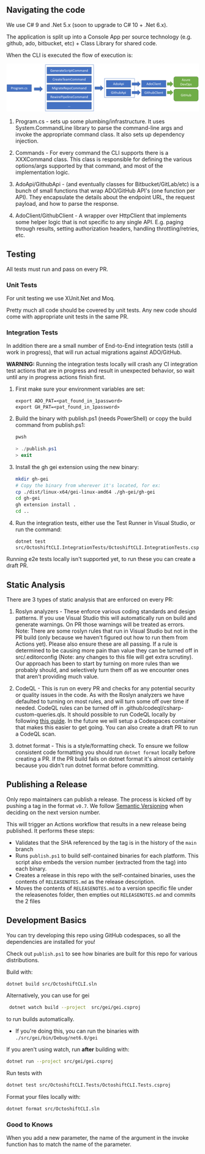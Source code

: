 ## Navigating the code
We use C# 9 and .Net 5.x (soon to upgrade to C# 10 + .Net 6.x).

The application is split up into a Console App per source technology (e.g. github, ado, bitbucket, etc) + Class Library for shared code.

When the CLI is executed the flow of execution is:

![Code Layers](../images/CodeLayers.png)

1. Program.cs - sets up some plumbing/infrastructure. It uses System.CommandLine library to parse the command-line args and invoke the appropriate command class. It also sets up dependency injection.

2. Commands - For every command the CLI supports there is a XXXCommand class. This class is responsible for defining the various options/args supported by that command, and most of the implementation logic.

3. AdoApi/GithubApi - (and eventually classes for Bitbucket/GitLab/etc) is a bunch of small functions that wrap ADO/GitHub API's (one function per API). They encapsulate the details about the endpoint URL, the request payload, and how to parse the response.

4. AdoClient/GithubClient - A wrapper over HttpClient that implements some helper logic that is not specific to any single API. E.g. paging through results, setting authorization headers, handling throttling/retries, etc.

## Testing
All tests must run and pass on every PR.

### Unit Tests
For unit testing we use XUnit.Net and Moq.

Pretty much all code should be covered by unit tests. Any new code should come with appropriate unit tests in the same PR.

### Integration Tests
In addition there are a small number of End-to-End integration tests (still a work in progress), that will run actual migrations against ADO/GitHub.

**WARNING:** Running the integration tests locally will crash any CI integration test actions that are in progress and result in unexpected behavior, so wait until any in progress actions finish first.

1. First make sure your environment variables are set:
    ```
    export ADO_PAT=<pat_found_in_1password>
    export GH_PAT=<pat_found_in_1password>
    ```
2. Build the binary with publish.ps1 (needs PowerShell) or copy the build command from publish.ps1:
    ```bash
    pwsh
    ```
    ```powershell
    > ./publish.ps1
    > exit
    ```
3. Install the gh gei extension using the new binary:
    ```bash
    mkdir gh-gei
    # Copy the binary from wherever it's located, for ex:
    cp ./dist/linux-x64/gei-linux-amd64 ./gh-gei/gh-gei
    cd gh-gei
    gh extension install .
    cd ..
    ```
4. Run the integration tests, either use the Test Runner in Visual Studio, or run the command:
    ```
    dotnet test src/OctoshiftCLI.IntegrationTests/OctoshiftCLI.IntegrationTests.csproj
    ```

Running e2e tests locally isn't supported yet, to run these you can create a draft PR.

## Static Analysis
There are 3 types of static analysis that are enforced on every PR:
1. Roslyn analyzers - These enforce various coding standards and design patterns. If you use Visual Studio this will automatically run on build and generate warnings. On PR those warnings will be treated as errors. Note: There are some roslyn rules that run in Visual Studio but not in the PR build (only because we haven't figured out how to run them from Actions yet). Please also ensure these are all passing. If a rule is determined to be causing more pain than value they can be turned off in src/.editorconfig (Note: any changes to this file will get extra scrutiny). Our approach has been to start by turning on more rules than we probably should, and selectively turn them off as we encounter ones that aren't providing much value.

2. CodeQL - This is run on every PR and checks for any potential security or quality issues in the code. As with the Roslyn analyzers we have defaulted to turning on most rules, and will turn some off over time if needed. CodeQL rules can be turned off in .github/codeql/csharp-custom-queries.qls. It should possible to run CodeQL locally by following [this guide](https://codeql.github.com/docs/codeql-cli/getting-started-with-the-codeql-cli/). In the future we will setup a Codespaces container that makes this easier to get going. You can also create a draft PR to run a CodeQL scan.

3. dotnet format - This is a style/formatting check. To ensure we follow consistent code formatting you should run `dotnet format` locally before creating a PR. If the PR build fails on dotnet format it's almost certainly because you didn't run dotnet format before committing.

## Publishing a Release
Only repo maintainers can publish a release. The process is kicked off by pushing a tag in the format `v0.7`. We follow [Semantic Versioning](https://semver.org/) when deciding on the next version number.

This will trigger an Actions workflow that results in a new release being published. It performs these steps:
- Validates that the SHA referenced by the tag is in the history of the `main` branch
- Runs `publish.ps1` to build self-contained binaries for each platform. This script also embeds the version number (extracted from the tag) into each binary.
- Creates a release in this repo with the self-contained binaries, uses the contents of `RELEASENOTES.md` as the release description.
- Moves the contents of `RELEASENOTES.md` to a version specific file under the releasenotes folder, then empties out `RELEASENOTES.md` and commits the 2 files

## Development Basics

You can try developing this repo using GitHub codespaces, so all the dependencies are installed for you!

Check out `publish.ps1` to see how binaries are built for this repo for various distributions.

Build with:
```bash
dotnet build src/OctoshiftCLI.sln
```

Alternatively, you can use for gei
```bash
 dotnet watch build --project  src/gei/gei.csproj
```
to run builds automatically.
- If you're doing this, you can run the binaries with `./src/gei/bin/Debug/net6.0/gei`

If you aren't using watch, run **after** building with:
```bash
dotnet run --project src/gei/gei.csproj
```

Run tests with
```bash
dotnet test src/OctoshiftCLI.Tests/OctoshiftCLI.Tests.csproj
```

Format your files locally with:
```bash
dotnet format src/OctoshiftCLI.sln
```

### Good to Knows

When you add a new parameter, the name of the argument in the invoke function has to match the name of the parameter.
